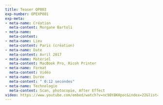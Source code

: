 ```yaml
---
title: Teaser OP003
exp-number: OPEXP001
exp-meta:
- meta-name: Création
  meta-content: Morgane Bartoli
- meta-name: 
  meta-content: 
- meta-name: Lieu
  meta-content: Paris (création)
- meta-name: Date
  meta-content: Avril 2017
- meta-name: Matériel
  meta-content: MacBook Pro, Ricoh Printer
- meta-name: Format
  meta-content: Vidéo
- meta-name: Durée
  meta-content: " 0:12 secondes"
- meta-name: Technologie
  meta-content: Scan, photocopie, After Effect
video: https://www.youtube.com/embed/watch?v=nc90Y8KHpoc&index=22&list=UUt9X-SPUVnEDYHLA1NpuDmA&autoplay=1&loop=1
---
```


